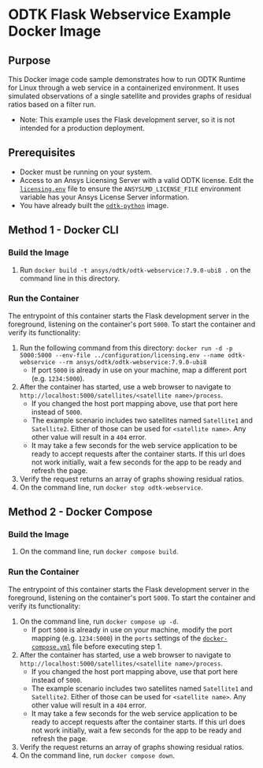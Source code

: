 # ODTK Flask Webservice Example Docker Image

## Purpose

This Docker image code sample demonstrates how to run ODTK Runtime for Linux through a web service in a containerized environment. It uses simulated observations of a single satellite and provides graphs of residual ratios based on a filter run.

* Note: This example uses the Flask development server, so it is not intended for a production deployment.

## Prerequisites

* Docker must be running on your system.
* Access to an Ansys Licensing Server with a valid ODTK license. Edit the [`licensing.env`](../configuration/licensing.env) file to ensure the `ANSYSLMD_LICENSE_FILE` environment variable has your Ansys License Server information.
* You have already built the [`odtk-python`](../odtk-python/README.md) image.

## Method 1 - Docker CLI

### Build the Image

1. Run `docker build -t ansys/odtk/odtk-webservice:7.9.0-ubi8 .` on the command line in this directory.

### Run the Container

The entrypoint of this container starts the Flask development server in the foreground, listening on the container's port `5000`. To start the container and verify its functionality:

1. Run the following command from this directory:
`docker run -d -p 5000:5000 --env-file ../configuration/licensing.env --name odtk-webservice --rm ansys/odtk/odtk-webservice:7.9.0-ubi8`
    * If port `5000` is already in use on your machine, map a different port (e.g. `1234:5000`).
2. After the container has started, use a web browser to navigate to `http://localhost:5000/satellites/<satellite name>/process`.
    * If you changed the host port mapping above, use that port here instead of `5000`.
    * The example scenario includes two satellites named `Satellite1` and `Satellite2`. Either of those can be used for `<satellite name>`. Any other value will result in a `404` error.
    * It may take a few seconds for the web service application to be ready to accept requests after the container starts. If this url does not work initially, wait a few seconds for the app to be ready and refresh the page.
3. Verify the request returns an array of graphs showing residual ratios.
4. On the command line, run `docker stop odtk-webservice`.

## Method 2 - Docker Compose

### Build the Image

1. On the command line, run `docker compose build`.

### Run the Container

The entrypoint of this container starts the Flask development server in the foreground, listening on the container's port `5000`. To start the container and verify its functionality:

1. On the command line, run `docker compose up -d`.
    * If port `5000` is already in use on your machine, modify the port mapping (e.g. `1234:5000`) in the `ports` settings of the [`docker-compose.yml`](./docker-compose.yml) file before executing step 1.
2. After the container has started, use a web browser to navigate to `http://localhost:5000/satellites/<satellite name>/process`.
    * If you changed the host port mapping above, use that port here instead of `5000`.
    * The example scenario includes two satellites named `Satellite1` and `Satellite2`. Either of those can be used for `<satellite name>`. Any other value will result in a `404` error.
    * It may take a few seconds for the web service application to be ready to accept requests after the container starts. If this url does not work initially, wait a few seconds for the app to be ready and refresh the page.
3. Verify the request returns an array of graphs showing residual ratios.
4. On the command line, run `docker compose down`.
